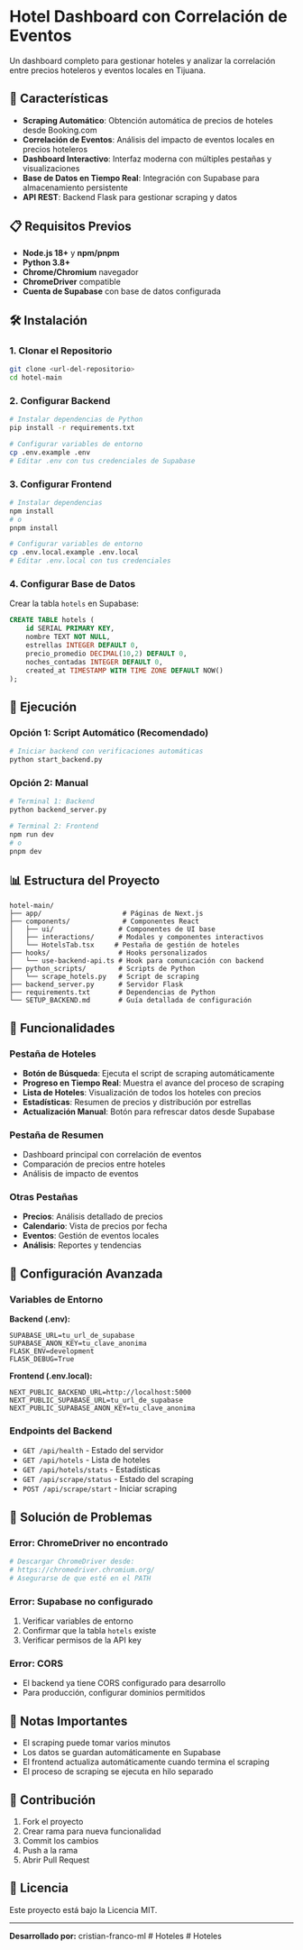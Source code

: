# Hotel Dashboard con Correlación de Eventos

Un dashboard completo para gestionar hoteles y analizar la correlación entre precios hoteleros y eventos locales en Tijuana.

## 🚀 Características

- **Scraping Automático**: Obtención automática de precios de hoteles desde Booking.com
- **Correlación de Eventos**: Análisis del impacto de eventos locales en precios hoteleros
- **Dashboard Interactivo**: Interfaz moderna con múltiples pestañas y visualizaciones
- **Base de Datos en Tiempo Real**: Integración con Supabase para almacenamiento persistente
- **API REST**: Backend Flask para gestionar scraping y datos

## 📋 Requisitos Previos

- **Node.js 18+** y **npm/pnpm**
- **Python 3.8+**
- **Chrome/Chromium** navegador
- **ChromeDriver** compatible
- **Cuenta de Supabase** con base de datos configurada

## 🛠️ Instalación

### 1. Clonar el Repositorio

```bash
git clone <url-del-repositorio>
cd hotel-main
```

### 2. Configurar Backend

```bash
# Instalar dependencias de Python
pip install -r requirements.txt

# Configurar variables de entorno
cp .env.example .env
# Editar .env con tus credenciales de Supabase
```

### 3. Configurar Frontend

```bash
# Instalar dependencias
npm install
# o
pnpm install

# Configurar variables de entorno
cp .env.local.example .env.local
# Editar .env.local con tus credenciales
```

### 4. Configurar Base de Datos

Crear la tabla `hotels` en Supabase:

```sql
CREATE TABLE hotels (
    id SERIAL PRIMARY KEY,
    nombre TEXT NOT NULL,
    estrellas INTEGER DEFAULT 0,
    precio_promedio DECIMAL(10,2) DEFAULT 0,
    noches_contadas INTEGER DEFAULT 0,
    created_at TIMESTAMP WITH TIME ZONE DEFAULT NOW()
);
```

## 🚀 Ejecución

### Opción 1: Script Automático (Recomendado)

```bash
# Iniciar backend con verificaciones automáticas
python start_backend.py
```

### Opción 2: Manual

```bash
# Terminal 1: Backend
python backend_server.py

# Terminal 2: Frontend
npm run dev
# o
pnpm dev
```

## 📊 Estructura del Proyecto

```
hotel-main/
├── app/                    # Páginas de Next.js
├── components/             # Componentes React
│   ├── ui/                # Componentes de UI base
│   ├── interactions/      # Modales y componentes interactivos
│   └── HotelsTab.tsx     # Pestaña de gestión de hoteles
├── hooks/                 # Hooks personalizados
│   └── use-backend-api.ts # Hook para comunicación con backend
├── python_scripts/        # Scripts de Python
│   └── scrape_hotels.py   # Script de scraping
├── backend_server.py      # Servidor Flask
├── requirements.txt       # Dependencias de Python
└── SETUP_BACKEND.md       # Guía detallada de configuración
```

## 🎯 Funcionalidades

### Pestaña de Hoteles
- **Botón de Búsqueda**: Ejecuta el script de scraping automáticamente
- **Progreso en Tiempo Real**: Muestra el avance del proceso de scraping
- **Lista de Hoteles**: Visualización de todos los hoteles con precios
- **Estadísticas**: Resumen de precios y distribución por estrellas
- **Actualización Manual**: Botón para refrescar datos desde Supabase

### Pestaña de Resumen
- Dashboard principal con correlación de eventos
- Comparación de precios entre hoteles
- Análisis de impacto de eventos

### Otras Pestañas
- **Precios**: Análisis detallado de precios
- **Calendario**: Vista de precios por fecha
- **Eventos**: Gestión de eventos locales
- **Análisis**: Reportes y tendencias

## 🔧 Configuración Avanzada

### Variables de Entorno

**Backend (.env):**
```env
SUPABASE_URL=tu_url_de_supabase
SUPABASE_ANON_KEY=tu_clave_anonima
FLASK_ENV=development
FLASK_DEBUG=True
```

**Frontend (.env.local):**
```env
NEXT_PUBLIC_BACKEND_URL=http://localhost:5000
NEXT_PUBLIC_SUPABASE_URL=tu_url_de_supabase
NEXT_PUBLIC_SUPABASE_ANON_KEY=tu_clave_anonima
```

### Endpoints del Backend

- `GET /api/health` - Estado del servidor
- `GET /api/hotels` - Lista de hoteles
- `GET /api/hotels/stats` - Estadísticas
- `GET /api/scrape/status` - Estado del scraping
- `POST /api/scrape/start` - Iniciar scraping

## 🐛 Solución de Problemas

### Error: ChromeDriver no encontrado
```bash
# Descargar ChromeDriver desde:
# https://chromedriver.chromium.org/
# Asegurarse de que esté en el PATH
```

### Error: Supabase no configurado
1. Verificar variables de entorno
2. Confirmar que la tabla `hotels` existe
3. Verificar permisos de la API key

### Error: CORS
- El backend ya tiene CORS configurado para desarrollo
- Para producción, configurar dominios permitidos

## 📝 Notas Importantes

- El scraping puede tomar varios minutos
- Los datos se guardan automáticamente en Supabase
- El frontend actualiza automáticamente cuando termina el scraping
- El proceso de scraping se ejecuta en hilo separado

## 🤝 Contribución

1. Fork el proyecto
2. Crear rama para nueva funcionalidad
3. Commit los cambios
4. Push a la rama
5. Abrir Pull Request

## 📄 Licencia

Este proyecto está bajo la Licencia MIT.

---

**Desarrollado por:** cristian-franco-ml
#   H o t e l e s  
 #   H o t e l e s  
 